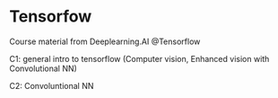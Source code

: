 # Tensorfow
Course material from Deeplearning.AI @Tensorflow 

C1: general intro to tensorflow (Computer vision, Enhanced vision with Convolutional NN)

C2: Convoluntional NN
